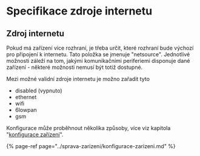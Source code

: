# Specifikace zdroje internetu

## Zdroj internetu

Pokud má zařízení více rozhraní, je třeba určit, které rozhraní bude výchozí pro připojení k internetu. Tato položka se jmenuje "netsource". Jednotlivé možnosti záleží na tom, jakými komunikačními periferiemi disponuje dané zařízení - některé možnosti nemusí být totiž dostupné.

Mezi možné validní zdroje internetu je možno zařadit tyto

* disabled \(vypnuto\)
* ethernet
* wifi
* 6lowpan
* gsm

Konfigurace může proběhnout několika způsoby, více viz kapitola "[konfigurace zařízení](../sprava-zarizeni/konfigurace-zarizeni.md)".

{% page-ref page="../sprava-zarizeni/konfigurace-zarizeni.md" %}



